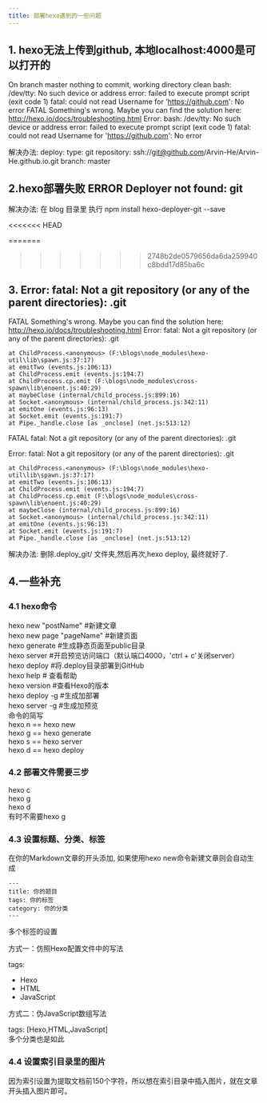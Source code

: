 ```yaml
---
title: 部署hexo遇到的一些问题
---
```

## 1. hexo无法上传到github, 本地localhost:4000是可以打开的
On branch master
nothing to commit, working directory clean
bash: /dev/tty: No such device or address
error: failed to execute prompt script (exit code 1)
fatal: could not read Username for 'https://github.com': No error
FATAL Something's wrong. Maybe you can find the solution here: http://hexo.io/docs/troubleshooting.html
Error: bash: /dev/tty: No such device or address
error: failed to execute prompt script (exit code 1)
fatal: could not read Username for 'https://github.com': No error

解决办法:
deploy:
  type: git
  repository: ssh://git@github.com/Arvin-He/Arvin-He.github.io.git
  branch: master


## 2.hexo部署失败 ERROR Deployer not found: git
解决办法: 在 blog 目录里 执行 npm install hexo-deployer-git --save 

<!--More-->
<<<<<<< HEAD

=======
>>>>>>> 2748b2de0579656da6da259940c8bdd17d85ba6c
## 3. Error: fatal: Not a git repository (or any of the parent directories): .git
FATAL Something's wrong. Maybe you can find the solution here: http://hexo.io/docs/troubleshooting.html
Error: fatal: Not a git repository (or any of the parent directories): .git

    at ChildProcess.<anonymous> (F:\blogs\node_modules\hexo-util\lib\spawn.js:37:17)
    at emitTwo (events.js:106:13)
    at ChildProcess.emit (events.js:194:7)
    at ChildProcess.cp.emit (F:\blogs\node_modules\cross-spawn\lib\enoent.js:40:29)
    at maybeClose (internal/child_process.js:899:16)
    at Socket.<anonymous> (internal/child_process.js:342:11)
    at emitOne (events.js:96:13)
    at Socket.emit (events.js:191:7)
    at Pipe._handle.close [as _onclose] (net.js:513:12)
FATAL fatal: Not a git repository (or any of the parent directories): .git

Error: fatal: Not a git repository (or any of the parent directories): .git

    at ChildProcess.<anonymous> (F:\blogs\node_modules\hexo-util\lib\spawn.js:37:17)
    at emitTwo (events.js:106:13)
    at ChildProcess.emit (events.js:194:7)
    at ChildProcess.cp.emit (F:\blogs\node_modules\cross-spawn\lib\enoent.js:40:29)
    at maybeClose (internal/child_process.js:899:16)
    at Socket.<anonymous> (internal/child_process.js:342:11)
    at emitOne (events.js:96:13)
    at Socket.emit (events.js:191:7)
    at Pipe._handle.close [as _onclose] (net.js:513:12)

解决办法:
    删除.deploy_git/ 文件夹,然后再次,hexo deploy, 最终就好了.

## 4.一些补充

### 4.1 hexo命令

hexo new "postName" #新建文章<br>
hexo new page "pageName" #新建页面<br>
hexo generate #生成静态页面至public目录<br>
hexo server #开启预览访问端口（默认端口4000，'ctrl + c'关闭server）<br>
hexo deploy #将.deploy目录部署到GitHub<br>
hexo help  # 查看帮助<br>
hexo version  #查看Hexo的版本<br>
hexo deploy -g  #生成加部署<br>
hexo server -g  #生成加预览<br>
命令的简写<br>
hexo n == hexo new<br>
hexo g == hexo generate<br>
hexo s == hexo server<br>
hexo d == hexo deploy<br>

### 4.2 部署文件需要三步    
hexo c<br>
hexo g<br>
hexo d<br>
有时不需要hexo g<br>

### 4.3 设置标题、分类、标签  
在你的Markdown文章的开头添加, 如果使用hexo new命令新建文章则会自动生成<br>
 ```   
---
title: 你的题目
tags: 你的标签
category: 你的分类
---
```
多个标签的设置

方式一：仿照Hexo配置文件中的写法

tags:
  - Hexo
  - HTML
  - JavaScript

方式二：伪JavaScript数组写法

tags: [Hexo,HTML,JavaScript]<br>
多个分类也是如此

### 4.4 设置索引目录里的图片
因为索引设置为提取文档前150个字符，所以想在索引目录中插入图片，就在文章开头插入图片即可。